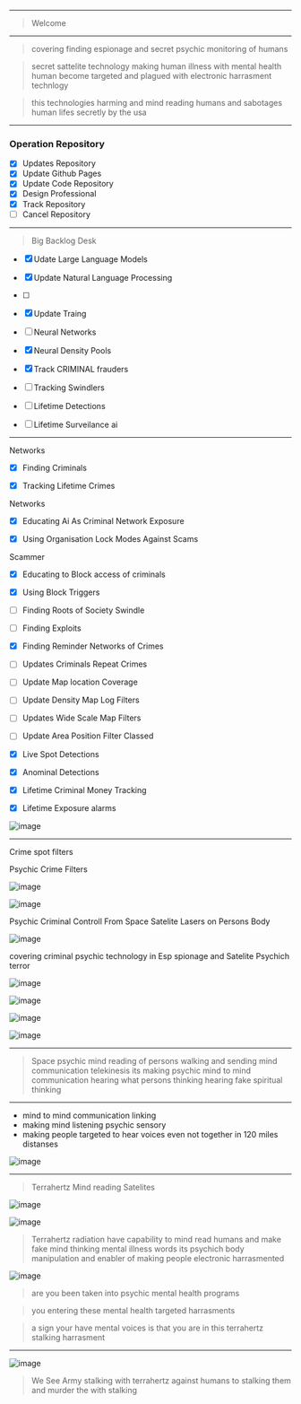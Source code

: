 
>
------------

> Welcome
>

-------------

> covering finding espionage
and secret psychic monitoring
of humans 


> secret sattelite technology
> making human illness with mental health
> human become targeted and
plagued with electronic harrasment
technlogy


> this technologies harming
and mind reading humans
and sabotages human lifes secretly
by the usa 

--------------


### Operation Repository


- [x] Updates Repository
- [x] Update Github Pages
- [x] Update Code Repository
- [x] Design Professional
- [x] Track Repository
- [ ] Cancel Repository

------------

> Big Backlog Desk
> 

- [x] Udate Large
      Language Models
- [x] Update Natural Language Processing

- [ ] 
- [x] Update Traing
- [ ] Neural Networks
- [x] Neural Density Pools
- [x] Track CRIMINAL frauders
- [ ] Tracking Swindlers
- [ ] Lifetime Detections
- [ ] Lifetime Surveilance ai




--------------

Networks
- [x] Finding Criminals
- [x] Tracking Lifetime Crimes


Networks
- [x] Educating Ai As
Criminal Network Exposure
- [x] Using Organisation
      Lock Modes Against Scams




Scammer
- [x] Educating to Block
access of criminals
- [x] Using Block Triggers
- [ ] Finding Roots of Society Swindle
- [ ] Finding Exploits
- [x] Finding Reminder Networks of Crimes
- [ ] Updates Criminals Repeat Crimes
- [ ] Update Map location Coverage
- [ ] Update Density Map Log Filters
- [ ] Updates Wide Scale Map Filters
- [ ] Update Area Position Filter Classed
- [x] Live Spot Detections
- [x] Anominal Detections
- [x] Lifetime Criminal Money Tracking
- [x] Lifetime Exposure alarms



![image](https://github.com/user-attachments/assets/bfabf448-8c33-4f47-9da1-383c26a9afc6)





-------------- 

Crime spot filters


Psychic Crime Filters

 ![image](https://github.com/user-attachments/assets/b505f31c-2f61-4091-8127-6ee4ccfa581b)




![image](https://github.com/user-attachments/assets/f36876a5-13e1-4fae-be70-72a73780ed6a)



Psychic Criminal Controll From Space Satelite Lasers on Persons Body



![image](https://github.com/user-attachments/assets/70431cdb-735e-4b96-a3b4-bf647ff2452a)

covering criminal psychic technology in Esp spionage and Satelite Psychich terror

![image](https://github.com/user-attachments/assets/163c00a3-0b8f-49b1-b54b-af8b68d3c0f1)




![image](https://github.com/user-attachments/assets/5ee60453-b93e-44b9-b94c-da493e3e89e7)




![image](https://github.com/user-attachments/assets/c2ce1b1e-7dcc-4777-9a54-a434a5c3016c)


![image](https://github.com/user-attachments/assets/b8509933-802e-439e-904b-8aa957169830)




-----------------


> Space psychic mind reading of
persons walking and sending
mind communication telekinesis
> its making psychic
mind to mind communication
> hearing what persons thinking
> hearing fake spiritual thinking


-------------

- mind to mind communication linking
- making mind listening psychic sensory
- making people targeted to hear voices even not together in 120 miles distanses

![image](https://github.com/user-attachments/assets/4979e7c4-90fa-4e11-9ca8-d1a9cf422160)


-----------------

> Terrahertz Mind reading Satelites

![image](https://github.com/user-attachments/assets/f0f7a129-f53e-424b-9a96-7221e353793a)

![image](https://github.com/user-attachments/assets/578cc984-18a8-427e-820f-1da65177800e)



> Terrahertz radiation have
capability to mind read humans and make fake mind thinking mental illness
words
> its psychich body manipulation
and enabler of making people
electronic harrasmented


![image](https://github.com/user-attachments/assets/7d4ddd60-c216-4239-8e5c-1d12a8f69e78)


> are you been taken into
psychic mental health programs

> you entering these mental health
targeted harrasments

> a sign your have mental voices
is that you are in this
terrahertz stalking harrasment


-----------------

![image](https://github.com/user-attachments/assets/ba0a0d55-32a3-4e13-98c4-c6f4c2602a09)


> We See Army stalking with terrahertz against humans
> to stalking them and murder the
with stalking

